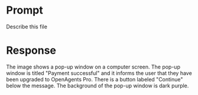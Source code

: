 # Prompt 
Describe this file

 # Response 
The image shows a pop-up window on a computer screen. The pop-up window is titled "Payment successful" and it informs the user that they have been upgraded to OpenAgents Pro. There is a button labeled "Continue" below the message. The background of the pop-up window is dark purple.